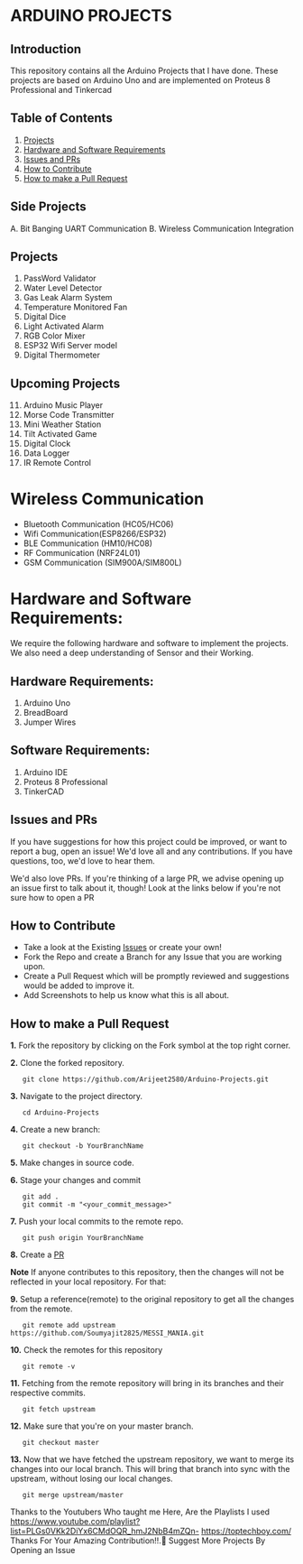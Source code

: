 # ARDUINO PROJECTS

## Introduction

This repository contains all the Arduino Projects that I have done. These projects are based on Arduino Uno and are implemented on Proteus 8 Professional and Tinkercad

## Table of Contents

1. [Projects](#projects)
2. [Hardware and Software Requirements](#hardware-and-software-requirements)
3. [Issues and PRs](#issues-and-prs)
4. [How to Contribute](#how-to-contribute)
5. [How to make a Pull Request](#how-to-make-a-pull-request)

## Side Projects
A. Bit Banging UART Communication
B. Wireless Communication Integration

## Projects
1. PassWord Validator 
2. Water Level Detector
3. Gas Leak Alarm System
4. Temperature Monitored Fan
5. Digital Dice
6. Light Activated Alarm
7. RGB Color Mixer
8. ESP32 Wifi Server model
9. Digital Thermometer

## Upcoming Projects
11. Arduino Music Player
12. Morse Code Transmitter
13. Mini Weather Station
14. Tilt Activated Game
15. Digital Clock
17. Data Logger
18. IR Remote Control

# Wireless Communication
- Bluetooth Communication (HC05/HC06)
- Wifi Communication(ESP8266/ESP32)
- BLE Communication (HM10/HC08)
- RF Communication (NRF24L01)
- GSM Communication (SIM900A/SIM800L)


# Hardware and Software Requirements:
We require the following hardware and software to implement the projects.
We also need a deep understanding of Sensor and their Working.
## Hardware Requirements:
1. Arduino Uno
2. BreadBoard
3. Jumper Wires

## Software Requirements:
1. Arduino IDE
2. Proteus 8 Professional
3. TinkerCAD

## Issues and PRs

If you have suggestions for how this project could be improved, or want to report a bug, open an issue! We'd love all and any contributions. If you have questions, too, we'd love to hear them.

We'd also love PRs. If you're thinking of a large PR, we advise opening up an issue first to talk about it, though! Look at the links below if you're not sure how to open a PR

## How to Contribute

- Take a look at the Existing [Issues](https://github.com/Arijeet2580/Arduino-Projects/issues) or create your own!
- Fork the Repo and create a Branch for any Issue that you are working upon.
- Create a Pull Request which will be promptly reviewed and suggestions would be added to improve it.
- Add Screenshots to help us know what this is all about.

## How to make a Pull Request

**1.** Fork the repository by clicking on the Fork symbol at the top right corner.

**2.** Clone the forked repository.

```
   git clone https://github.com/Arijeet2580/Arduino-Projects.git
```

**3.** Navigate to the project directory.

```
   cd Arduino-Projects
```

**4.** Create a new branch:

```
   git checkout -b YourBranchName
```

**5.** Make changes in source code.

**6.** Stage your changes and commit

```
   git add .
   git commit -m "<your_commit_message>"
```

**7.** Push your local commits to the remote repo.

```
   git push origin YourBranchName
```

**8.** Create a [PR](https://help.github.com/en/github/collaborating-with-issues-and-pull-requests/creating-a-pull-request)

**Note** If anyone contributes to this repository, then the changes will not be reflected in your local repository. For that:

**9.** Setup a reference(remote) to the original repository to get all the changes from the remote.

```
   git remote add upstream https://github.com/Soumyajit2825/MESSI_MANIA.git
```

**10.** Check the remotes for this repository

```
   git remote -v
```

**11.** Fetching from the remote repository will bring in its branches and their respective commits.

```
   git fetch upstream
```

**12.** Make sure that you're on your master branch.

```
   git checkout master
```

**13.** Now that we have fetched the upstream repository, we want to merge its changes into our local branch. This will bring that branch into sync with the upstream, without losing our local changes.

```
   git merge upstream/master
```

Thanks to the Youtubers Who taught me 
Here, Are the Playlists I used
https://www.youtube.com/playlist?list=PLGs0VKk2DiYx6CMdOQR_hmJ2NbB4mZQn-
https://toptechboy.com/
Thanks For Your Amazing Contribution!!.🙂
Suggest More Projects By Opening an Issue
